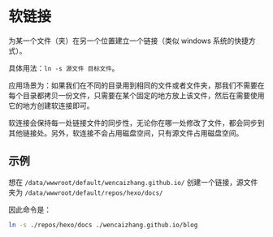 # 软链接

为某一个文件（夹）在另一个位置建立一个链接（类似 windows 系统的快捷方式）。

具体用法：`ln -s 源文件 目标文件`。

应用场景为：如果我们在不同的目录用到相同的文件或者文件夹，那我们不需要在每个目录都拷贝一份文件，只需要在某个固定的地方放上该文件，然后在需要使用它的地方创建软连接即可。

软连接会保持每一处链接文件的同步性，无论你在哪一处修改了文件，都会同步到其他链接处。另外，软连接不会占用磁盘空间，只有源文件占用磁盘空间。

## 示例

想在 `/data/wwwroot/default/wencaizhang.github.io/` 创建一个链接，源文件夹为 `/data/wwwroot/default/repos/hexo/docs/` 

因此命令是：

```sh
ln -s ./repos/hexo/docs ./wencaizhang.github.io/blog
```
